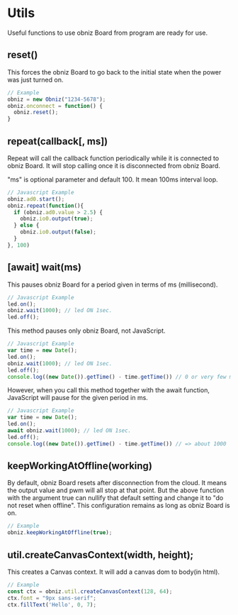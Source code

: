 # Utils
Useful functions to use obniz Board from program are ready for use.

## reset()
This forces the obniz Board to go back to the initial state when the power was just turned on.

```Javascript
// Example
obniz = new Obniz("1234-5678");
obniz.onconnect = function() {
  obniz.reset();
}
```

## repeat(callback[, ms])
Repeat will call the callback function periodically while it is connected to obniz Board.
It will stop calling once it is disconnected from obniz Board.

"ms" is optional parameter and default 100. It mean 100ms interval loop.
```Javascript
// Javascript Example
obniz.ad0.start();
obniz.repeat(function(){
  if (obniz.ad0.value > 2.5) {
    obniz.io0.output(true);
  } else {
    obniz.io0.output(false);
  }
}, 100) 
```
## [await] wait(ms)
This pauses obniz Board for a period given in terms of ms (millisecond).
```Javascript
// Javascript Example
led.on();
obniz.wait(1000); // led ON 1sec.
led.off();
```
This method pauses only obniz Board, not JavaScript.
```Javascript
// Javascript Example
var time = new Date();
led.on();
obniz.wait(1000); // led ON 1sec.
led.off();
console.log((new Date()).getTime() - time.getTime()) // 0 or very few ms. not 1000ms.
```
However, when you call this method together with the await function, JavaScript will pause for the given period in ms.
```Javascript
// Javascript Example
var time = new Date();
led.on();
await obniz.wait(1000); // led ON 1sec.
led.off();
console.log((new Date()).getTime() - time.getTime()) // => about 1000
```

## keepWorkingAtOffline(working)
By default, obniz Board resets after disconnection from the cloud.
It means the output value and pwm will all stop at that point.
But the above function with the argument true can nullify that default setting and change it to "do not reset when offline".
This configuration remains as long as obniz Board is on.
```Javascript
// Example
obniz.keepWorkingAtOffline(true);
```

## util.createCanvasContext(width, height);
This creates a Canvas context.
It will add a canvas dom to body(in html).

```Javascript
// Example
const ctx = obniz.util.createCanvasContext(128, 64);
ctx.font = "9px sans-serif";
ctx.fillText('Hello', 0, 7);
```